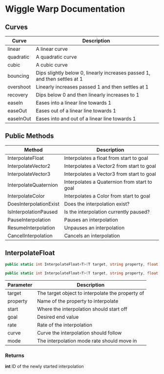 # Wiggle Warp Documentation

## Curves
| Curve | Description |
| ----------- | ----------- |
| linear| A linear curve |
| quadratic | A quadratic curve |
| cubic | A cubic curve |
| bouncing | Dips slightly below 0, linearly increases passed 1, and then settles at 1 |
| overshoot | Linearly increases passed 1 and then settles at 1 |
| recovery | Dips below 0 and then linearly increases to 1 |
| easeIn | Eases into a linear line towards 1 |
| easeOut | Eases out of a linear line towards 1 |
| easeInOut| Eases into and out of a linear line towards 1 |

## Public Methods
| Method | Description |
| - | - |
| InterpolateFloat | Interpolates a float from start to goal |
| InterpolateVector2 | Interpolates a Vector2 from start to goal |
| InterpolateVector3 | Interpolates a Vector3 from start to goal |
| InterpolateQuaternion | Interpolates a Quaternion from start to goal |
| InterpolateColor | Interpolates a Color from start to goal |
| DoesInterpolationExist | Does the interpolation exist? |
| IsInterpolationPaused | Is the interpolation currently paused? |
| PauseInterpolation | Pauses an interpolation |
| ResumeInterpolation | Unpauses an interpolation |
| CancelInterpolation | Cancels an interpolation |

## InterpolateFloat
```cs 
public static int InterpolateFloat<T>(T target, string property, float goal, float rate, AnimationCurve curve=null, RateMode mode=RateMode.time) where T : class
```
```cs 
public static int InterpolateFloat<T>(T target, string property, float start, float goal, float rate, AnimationCurve curve=null, RateMode mode=RateMode.time) where T : class
```

| Parameter | Description |
| - | - |
| target | The target object to interpolate the property of |
| property | Name of the property to interpolate |
| start | Where the interpolation should start off |
| goal | Desired end value |
| rate | Rate of the interpolation |
| curve | Curve the interpolation should follow |
| mode | The interpolation mode rate should move in |

### Returns
**int** ID of the newly started interpolation
